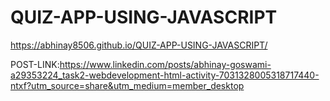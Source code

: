 # QUIZ-APP-USING-JAVASCRIPT


https://abhinay8506.github.io/QUIZ-APP-USING-JAVASCRIPT/

POST-LINK:https://www.linkedin.com/posts/abhinay-goswami-a29353224_task2-webdevelopment-html-activity-7031328005318717440-ntxf?utm_source=share&utm_medium=member_desktop
